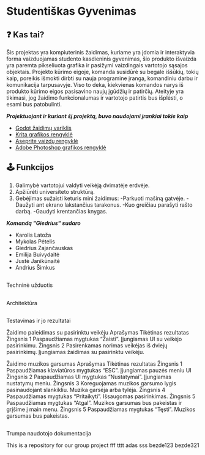 # Studentiškas Gyvenimas

## :question: Kas tai?

Šis projektas yra kompiuterinis žaidimas, kuriame yra įdomia ir interaktyvia forma vaizduojamas studento kasdieninis gyvenimas, šio produkto išvaizda yra paremta pikseliuota grafika ir pasižymi vaizdingais vartotojo sąsajos objektais. Projekto kūrimo eigoje, komanda susidūrė su begale iššūkių, tokių kaip, poreikis išmokti dirbti su nauja programine įranga, komandiniu darbu ir komunikacija tarpusavyje. Viso to deka, kiekvienas komandos narys iš produkto kūrimo eigos pasisavino naujų įgūdžių ir patirčių. Ateityje yra tikimasi, jog žaidimo funkcionalumas ir vartotojo patirtis bus išplėsti, o esami bus patobulinti.

***Projektuojant ir kuriant šį projektą, buvo naudojami įrankiai tokie kaip***

*  [Godot žaidimų variklis](https://godotengine.org/)
*  [Krita grafikos rengyklė](https://krita.org/lt/)
*  [Aseprite vaizdų rengyklė](https://www.aseprite.org/)
*  [Adobe Photoshop grafikos rengyklė](https://www.adobe.com/products/photoshop.html)

## :joystick: Funkcijos

1. Galimybė vartotojui valdyti veikėją dvimatėje erdvėje.
2. Apžiūrėti universiteto struktūrą.
3. Gebėjimas sužaisti keturis mini žaidimus:
-Parkuoti mašiną gatvėje.
-Daužyti ant ekrano lakstančius tarakonus.
-Kuo greičiau parašyti rašto darbą.
-Gaudyti krentančias knygas.

***Komandą "Giedrius" sudaro***

* Karolis Latoža
* Mykolas Pėtelis
* Giedrius Zajančauskas
* Emilija Buivydaitė
* Justė Janikūnaitė
* Andrius Šimkus


##
Techninė užduotis



##

Architektūra


##

Testavimas ir jo rezultatai


Žaidimo paleidimas su pasirinktu veikėju
Aprašymas
Tikėtinas rezultatas
Žingsnis 1
Paspaudžiamas mygtukas “Žaisti”.
Įjungiamas UI su veikėjo pasirinkimu.
Žingsnis 2
Pasirenkamas norimas veikėjas iš dviejų pasirinkimų.
Įjungiamas žaidimas su pasirinktu veikėju.



Žaidimo muzikos garsumas
Aprašymas
Tikėtinas rezultatas
Žingsnis 1
Paspaudžiamas klaviatūros mygtukas “ESC”.
Įjungiamas pauzės meniu UI 
Žingsnis 2
Paspaudžiamas UI mygtukas “Nustatymai”.
Įjungiamas nustatymų meniu.
Žingsnis 3
Koreguojamas muzikos garsumo lygis pasinaudojant slankikliu.
Muzika garsėja arba tylėja.
Žingsnis 4
Paspaudžiamas mygtukas “Pritaikyti”.
Išsaugomas pasirinkimas.
Žingsnis 5
Paspaudžiamas mygtukas “Atgal”.
Muzikos garsumas bus pakeistas ir grįšime į main menu.
Žingsnis 5
Paspaudžiamas mygtukas “Tęsti”.
Muzikos garsumas bus pakeistas.




##

Trumpa naudotojo dokumentacija


This is a repository for our group project
fff
tttt
adas
sss
bezde123
bezde321

